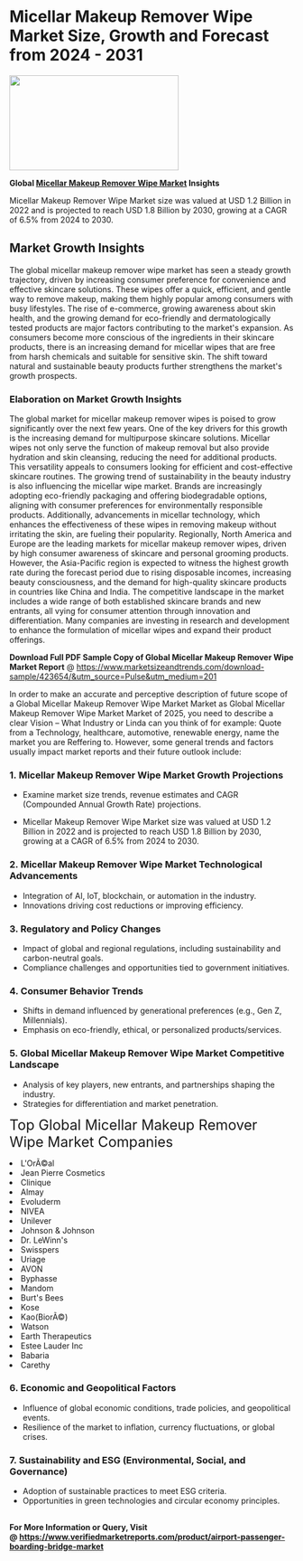 <H1>Micellar Makeup Remover Wipe Market Size, Growth and Forecast from 2024 - 2031</H1><img class="aligncenter size-medium wp-image-584254" src="https://thirdeyenews.in/wp-content/uploads/2024/09/Global-Market-Research-300x168.jpeg" alt="" width="300" height="168" /><p><strong>Global&nbsp;<a href="https://www.marketsizeandtrends.com/download-sample/423654/&amp;utm_source=Pulse&amp;utm_medium=201">Micellar Makeup Remover Wipe Market</a> Insights</strong></p><p>Micellar Makeup Remover Wipe Market size was valued at USD 1.2 Billion in 2022 and is projected to reach USD 1.8 Billion by 2030, growing at a CAGR of 6.5% from 2024 to 2030.</p><p><h2>Market Growth Insights</h2> The global micellar makeup remover wipe market has seen a steady growth trajectory, driven by increasing consumer preference for convenience and effective skincare solutions. These wipes offer a quick, efficient, and gentle way to remove makeup, making them highly popular among consumers with busy lifestyles. The rise of e-commerce, growing awareness about skin health, and the growing demand for eco-friendly and dermatologically tested products are major factors contributing to the market's expansion. As consumers become more conscious of the ingredients in their skincare products, there is an increasing demand for micellar wipes that are free from harsh chemicals and suitable for sensitive skin. The shift toward natural and sustainable beauty products further strengthens the market's growth prospects. <h3>Elaboration on Market Growth Insights</h3> The global market for micellar makeup remover wipes is poised to grow significantly over the next few years. One of the key drivers for this growth is the increasing demand for multipurpose skincare solutions. Micellar wipes not only serve the function of makeup removal but also provide hydration and skin cleansing, reducing the need for additional products. This versatility appeals to consumers looking for efficient and cost-effective skincare routines. The growing trend of sustainability in the beauty industry is also influencing the micellar wipe market. Brands are increasingly adopting eco-friendly packaging and offering biodegradable options, aligning with consumer preferences for environmentally responsible products. Additionally, advancements in micellar technology, which enhances the effectiveness of these wipes in removing makeup without irritating the skin, are fueling their popularity. Regionally, North America and Europe are the leading markets for micellar makeup remover wipes, driven by high consumer awareness of skincare and personal grooming products. However, the Asia-Pacific region is expected to witness the highest growth rate during the forecast period due to rising disposable incomes, increasing beauty consciousness, and the demand for high-quality skincare products in countries like China and India. The competitive landscape in the market includes a wide range of both established skincare brands and new entrants, all vying for consumer attention through innovation and differentiation. Many companies are investing in research and development to enhance the formulation of micellar wipes and expand their product offerings. </p><p><span class=""><strong>Download Full PDF Sample Copy of Global Micellar Makeup Remover Wipe Market Report</strong> @ <a href="https://www.marketsizeandtrends.com/download-sample/423654/&amp;utm_source=Pulse&amp;utm_medium=201" target="_blank">https://www.marketsizeandtrends.com/download-sample/423654/&amp;utm_source=Pulse&amp;utm_medium=201</a></span></p><p>In order to make an accurate and perceptive description of future scope of a Global&nbsp;Micellar Makeup Remover Wipe Market Market as Global&nbsp;Micellar Makeup Remover Wipe Market Market of 2025, you need to describe a clear Vision &ndash; What Industry or Linda can you think of for example: Quote from a Technology, healthcare, automotive, renewable energy, name the market you are Reffering to. However, some general trends and factors usually impact market reports and their future outlook include:</p><h3>1.&nbsp;<strong>Micellar Makeup Remover Wipe Market Growth Projections</strong></h3><ul><li>Examine market size trends, revenue estimates and CAGR (Compounded Annual Growth Rate) projections.</li><li><p>Micellar Makeup Remover Wipe Market size was valued at USD 1.2 Billion in 2022 and is projected to reach USD 1.8 Billion by 2030, growing at a CAGR of 6.5% from 2024 to 2030.</p></li></ul><h3>2.&nbsp;<strong>Micellar Makeup Remover Wipe Market Technological Advancements</strong></h3><ul><li>Integration of AI, IoT, blockchain, or automation in the industry.</li><li>Innovations driving cost reductions or improving efficiency.</li></ul><h3>3.&nbsp;<strong>Regulatory and Policy Changes</strong></h3><ul><li>Impact of global and regional regulations, including sustainability and carbon-neutral goals.</li><li>Compliance challenges and opportunities tied to government initiatives.</li></ul><h3>4.&nbsp;<strong>Consumer Behavior Trends</strong></h3><ul><li>Shifts in demand influenced by generational preferences (e.g., Gen Z, Millennials).</li><li>Emphasis on eco-friendly, ethical, or personalized products/services.</li></ul><h3>5.&nbsp;<strong>Global Micellar Makeup Remover Wipe Market Competitive Landscape</strong></h3><ul><li>Analysis of key players, new entrants, and partnerships shaping the industry.</li><li>Strategies for differentiation and market penetration.</li></ul><p data-pm-slice="1 1 []"><span style="color: inherit; font-family: inherit; font-size: 25px;">Top Global Micellar Makeup Remover Wipe Market Companies</span></p><div class="" data-test-id=""><p><li>L'OrÃ©al</li><li> Jean Pierre Cosmetics</li><li> Clinique</li><li> Almay</li><li> Evoluderm</li><li> NIVEA</li><li> Unilever</li><li> Johnson & Johnson</li><li> Dr. LeWinn's</li><li> Swisspers</li><li> Uriage</li><li> AVON</li><li> Byphasse</li><li> Mandom</li><li> Burt's Bees</li><li> Kose</li><li> Kao(BiorÃ©)</li><li> Watson</li><li> Earth Therapeutics</li><li> Estee Lauder Inc</li><li> Babaria</li><li> Carethy</li></p></div><h3>6.&nbsp;<strong>Economic and Geopolitical Factors</strong></h3><ul><li>Influence of global economic conditions, trade policies, and geopolitical events.</li><li>Resilience of the market to inflation, currency fluctuations, or global crises.</li></ul><h3>7.&nbsp;<strong>Sustainability and ESG (Environmental, Social, and Governance)</strong></h3><ul><li>Adoption of sustainable practices to meet ESG criteria.</li><li>Opportunities in green technologies and circular economy principles.</li></ul><h2><strong style="font-size: 14px;">For More Information or Query, Visit @&nbsp;</strong><a style="background-color: #ffffff; font-size: 14px;" href="https://www.marketsizeandtrends.com/report/micellar-makeup-remover-wipe-market/" target="_blank">https://www.verifiedmarketreports.com/product/airport-passenger-boarding-bridge-market</a></h2>
